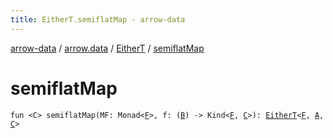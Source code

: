 ```yaml
---
title: EitherT.semiflatMap - arrow-data
---
```


[arrow-data](../../index.html) / [arrow.data](../index.html) / [EitherT](index.html) / [semiflatMap](./semiflat-map.html)

# semiflatMap

`fun <C> semiflatMap(MF: Monad<`[`F`](index.html#F)`>, f: (`[`B`](index.html#B)`) -> Kind<`[`F`](index.html#F)`, `[`C`](semiflat-map.html#C)`>): `[`EitherT`](index.html)`<`[`F`](index.html#F)`, `[`A`](index.html#A)`, `[`C`](semiflat-map.html#C)`>`